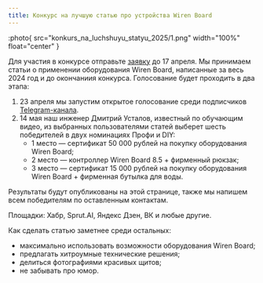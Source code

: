 ```yaml
---
title: Конкурс на лучшую статью про устройства Wiren Board
---
```


:photo{
    src="konkurs_na_luchshuyu_statyu_2025/1.png"
    width="100%"
    float="center"
}

Для участия в конкурсе отправьте [заявку](https://docs.google.com/forms/d/e/1FAIpQLSc-5XPtP3lavkQ1X8ChxqGwfLg3IpJ1Hi2DUA49VmE2limMOw/viewform) до 17 апреля. Мы принимаем статьи о применении оборудования Wiren Board, написанные за весь 2024 год и до окончаниия конкурса. Голосование будет проходить в два этапа:
1. 23 апреля мы запустим открытое голосование среди подписчиков [Telegram-канала](https://t.me/wirenboard_official). 
2. 14 мая наш инженер Дмитрий Усталов, известный по обучающим видео, из выбранных пользователями статей выберет шесть победителей в двух номинациях Профи и DIY:
    * 1 место — сертификат 50 000 рублей на покупку оборудования Wiren Board;
    * 2 место — контроллер Wiren Board 8.5 + фирменный рюкзак;
    * 3 место — сертификат 15 000 рублей на покупку оборудования Wiren Board + фирменная бутылка для воды.

Результаты будут опубликованы на этой странице, также мы напишем всем победителям по оставленным контактам.

Площадки: Хабр, Sprut.AI, Яндекс Дзен, ВК и любые другие.

Как сделать статью заметнее среди остальных: 
- максимально использовать возможности оборудования Wiren Board;
- предлагать хитроумные технические решения;
- делиться фотографиями красивых щитов; 
- не забывать про юмор.
